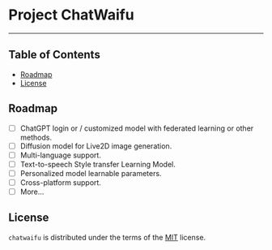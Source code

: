 # Project **ChatWaifu**

-----

## **Table of Contents**

- [Roadmap](#roadmap)
- [License](#license)

## Roadmap

- [ ] ChatGPT login or / customized model with federated learning or other methods.
- [ ] Diffusion model for Live2D image generation.
- [ ] Multi-language support.
- [ ] Text-to-speech Style transfer Learning Model.
- [ ] Personalized model learnable parameters.
- [ ] Cross-platform support.
- [ ] More...

## License

`chatwaifu` is distributed under the terms of the [MIT](https://spdx.org/licenses/MIT.html) license.
